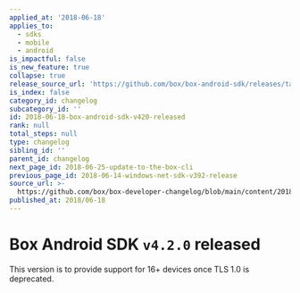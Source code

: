 ```yaml
---
applied_at: '2018-06-18'
applies_to:
  - sdks
  - mobile
  - android
is_impactful: false
is_new_feature: true
collapse: true
release_source_url: 'https://github.com/box/box-android-sdk/releases/tag/v4.2.0'
is_index: false
category_id: changelog
subcategory_id: ''
id: 2018-06-18-box-android-sdk-v420-released
rank: null
total_steps: null
type: changelog
sibling_id: ''
parent_id: changelog
next_page_id: 2018-06-25-update-to-the-box-cli
previous_page_id: 2018-06-14-windows-net-sdk-v392-release
source_url: >-
  https://github.com/box/box-developer-changelog/blob/main/content/2018/06-18-box-android-sdk-v420-released.md
published_at: 2018/06-18
---
```

# Box Android SDK `v4.2.0` released

This version is to provide support for 16+ devices once TLS 1.0 is deprecated.